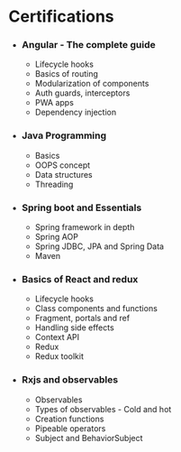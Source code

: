 <h1> Certifications </h1>
<ul>
  <li>
    <b><h3>Angular - The complete guide</h3></b>
    <ul>
      <li>Lifecycle hooks</li>
      <li>Basics of routing</li>
      <li>Modularization of components</li>
      <li>Auth guards, interceptors</li>
      <li>PWA apps</li>
      <li>Dependency injection</li>
    </ul>
  </li>
  <li>
    <b><h3>Java Programming</h3></b>
    <ul>
      <li>Basics</li>
      <li>OOPS concept</li>
      <li>Data structures</li>
      <li>Threading</li>
    </ul>
  </li>
  <li>
    <b><h3>Spring boot and Essentials</h3></b>
    <ul>
      <li>Spring framework in depth</li>
      <li>Spring AOP</li>
      <li>Spring JDBC, JPA and Spring Data</li>
      <li>Maven</li>
    </ul>
  </li>
  <li>
    <b><h3>Basics of React and redux</h3></b>
    <ul>
      <li>Lifecycle hooks</li>
      <li>Class components and functions</li>
      <li>Fragment, portals and ref</li>
      <li>Handling side effects</li>
      <li>Context API</li>
      <li>Redux</li>
      <li>Redux toolkit</li>
    </ul>
  </li>
  <li>
    <b><h3>Rxjs and observables</h3></b>
    <ul>
      <li>Observables</li>
      <li>Types of observables - Cold and hot</li>
      <li>Creation functions</li>
      <li>Pipeable operators</li>
      <li>Subject and BehaviorSubject</li>
    </ul>
  </li>
</ul>
